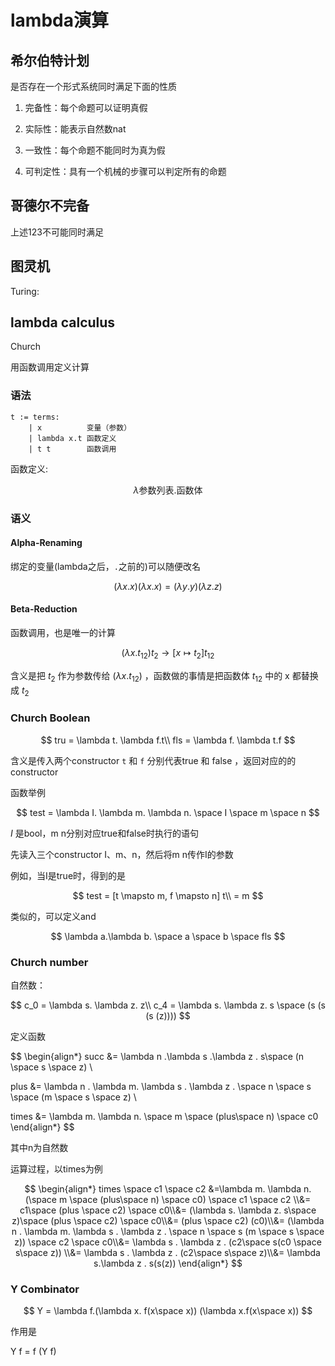 # lambda演算

## 希尔伯特计划

是否存在一个形式系统同时满足下面的性质

1. 完备性：每个命题可以证明真假

2. 实际性：能表示自然数nat

3. 一致性：每个命题不能同时为真为假

4. 可判定性：具有一个机械的步骤可以判定所有的命题

## 哥德尔不完备

上述123不可能同时满足

## 图灵机

Turing:

## lambda calculus

Church

用函数调用定义计算

### 语法

```coq
t := terms:
    | x          变量（参数）
    | lambda x.t 函数定义
    | t t        函数调用
```

函数定义:

$$
\lambda \text{参数列表} . \text{函数体}
$$

### 语义

#### Alpha-Renaming

绑定的变量(lambda之后，`.`之前的)可以随便改名

$$
(\lambda x.x)(\lambda x.x)=(\lambda y.y)(\lambda z.z)
$$

#### Beta-Reduction

函数调用，也是唯一的计算

$$
(\lambda x.t_{12}) t_2 \rightarrow [x\mapsto t_2] t_{12}
$$

含义是把 $t_2$ 作为参数传给 $(\lambda x.t_{12})$ ，函数做的事情是把函数体 $t_{12}$ 中的 x 都替换成 $t_2$

### Church Boolean

$$
tru = \lambda t. \lambda f.t\\
fls = \lambda f. \lambda t.f
$$

含义是传入两个constructor `t` 和 `f` 分别代表true 和 false ，返回对应的的constructor

函数举例

$$
test = \lambda I. \lambda m. \lambda n. \space I \space m \space n
$$

$I$ 是bool，m n分别对应true和false时执行的语句

先读入三个constructor I、m、n，然后将m n传作I的参数

例如，当I是true时，得到的是

$$
test = [t \mapsto m, f \mapsto n] t\\
= m
$$

类似的，可以定义and

$$
\lambda a.\lambda b. \space a \space b \space fls
$$

### Church number

自然数：

$$
c_0 = \lambda s. \lambda z. z\\
c_4 = \lambda s. \lambda z. s \space (s (s (s (z))))
$$

定义函数

$$
\begin{align*}
succ &= \lambda n .\lambda s .\lambda z . s\space  (n \space s \space z) \\

plus &= \lambda n . \lambda m. \lambda s . \lambda z . \space n \space s \space (m \space s \space z) \\

times &= \lambda m. \lambda n. \space m \space (plus\space n) \space c0
\end{align*}
$$

其中n为自然数

运算过程，以times为例

$$
\begin{align*}
times \space c1 \space c2
 &=\lambda m. \lambda n. (\space m \space (plus\space n) \space c0) \space c1 \space c2 \\&=
 c1\space (plus \space c2) \space c0\\&=
    (\lambda s. \lambda z. s\space z)\space (plus \space c2) \space c0\\&=
    (plus \space c2) (c0)\\&=
    (\lambda n . \lambda m. \lambda s . \lambda z . \space n \space s (m \space s \space z)) \space c2 \space c0\\&=
\lambda s . \lambda z . (c2\space  s(c0 \space s\space  z)) \\&=
\lambda s . \lambda z . (c2\space  s\space z)\\&=
\lambda s.\lambda z . s(s(z))
\end{align*}
$$

### Y Combinator

$$
Y = \lambda f.(\lambda x. f(x\space x)) (\lambda x.f(x\space x))
$$

作用是

Y f = f (Y f)